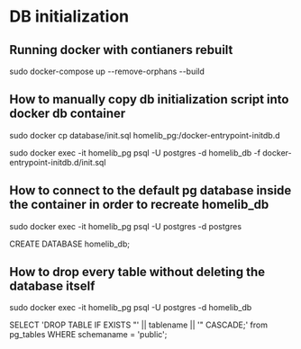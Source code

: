 # DB initialization

## Running docker with contianers rebuilt

sudo docker-compose up --remove-orphans --build

## How to manually copy db initialization script into docker db container

sudo docker cp database/init.sql homelib_pg:/docker-entrypoint-initdb.d

sudo docker exec -it homelib_pg psql -U postgres -d homelib_db -f docker-entrypoint-initdb.d/init.sql

## How to connect to the default pg database inside the container in order to recreate homelib_db

sudo docker exec -it homelib_pg psql -U postgres -d postgres

CREATE DATABASE homelib_db;

## How to drop every table without deleting the database itself

sudo docker exec -it homelib_pg psql -U postgres -d homelib_db

SELECT
  'DROP TABLE IF EXISTS "' || tablename || '" CASCADE;'
from
  pg_tables WHERE schemaname = 'public';

